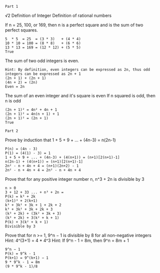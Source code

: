 ```
Part 1
```
√2
Definition of Integer
Definition of rational numbers

If n = 25, 100, or 169, then n is a perfect square and is the sum of two perfect squares.
```
5  * 5  = 25  = (3 * 3)   + (4 * 4)
10 * 10 = 100 = (8 * 8)   + (6 * 6)
13 * 13 = 169 = (12 * 12) + (5 * 5)
True
```

The sum of two odd integers is even.
```
Hint: By definition, even integers can be expressed as 2n, thus odd integers can be expressed as 2n + 1
(2n + 1) + (2n + 1)
(4n + 2) = (2n)
Even = 2n
```

The sum of an even integer and it's square is even
If n squared is odd, then n is odd
```
(2n + 1)² = 4n² + 4n + 1
(2n + 1)² = 4n(n + 1) + 1
(2n + 1)² = (2n + 1)
True
```

```
Part 2
```
Prove by induction that 1 + 5 + 9 + ... + (4n-3) = n(2n-1)
```
P(n) = (4n - 3)
P(1) = (4(1) - 3) = 1
1 + 5 + 9 + ... + (4n-3) + (4(n+1)) = (n+1)[2(n+1)-1]
n(2n-1) + (4(n+1)) = (n+1)[2(n+1)-1]
2n² - n + 4n + 4 = (n+1)(2n+2) - 1
2n² - n + 4n + 4 = 2n² - n + 4n + 4
```

Prove that for any positive integer number n, n^3 + 2n is divisible by 3
```
n > 0
3 + 12 + 33 ... + n³ + 2n = 
P(k) = k³ + 2k
(k+1)³ + 2(k+1)
k³ + 3k² + 3k + 1 + 2k + 2
k³ + 3k² + 3k + 2k + 3
(k³ + 2k) + (3k² + 3k + 3)
(k³ + 2k) + 3(k² + k + 1)
P(k) + 3(k² + k + 1)
Divisible by 3
```
Prove that for n >= 1, 9^n − 1 is divisible by 8 for all non-negative integers
Hint: 4^(3+1) = 4 * 4^3 Hint: If 9^n - 1 = 8m, then 9^n = 8m + 1
```
9^n − 1
P(k) = 9^k - 1
P(k+1) = 9^(k+1) − 1
9 * 9^k - 1 = 8m
(9 * 9^k - 1)/8
```

